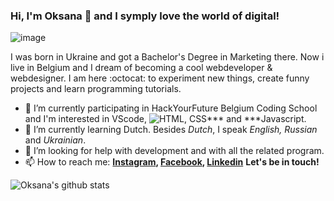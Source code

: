 ### Hi, I'm Oksana 👋 and I symply love the world of digital!

![image](https://media.istockphoto.com/vectors/vector-flat-style-illustration-of-a-young-beautiful-woman-with-laptop-vector-id1174426173?k=6&m=1174426173&s=612x612&w=0&h=c4ADzc8gKCqvY4IiuCouvhGH59ySuRG_anqwCzAWvQ0=)

I was born in Ukraine and got a Bachelor's Degree in Marketing there. Now i live in Belgium and I dream of becoming a cool webdeveloper & webdesigner. I am here :octocat: to experiment new things, create funny projects and learn programming tutorials.

- 🔭 I’m currently participating in HackYourFuture Belgium Coding School and I'm interested in VScode, ![HTML](https://img.shields.io/badge/HTML-239120?style=for-the-badge&logo=html5&logoColor=white), CSS*** and ***Javascript.
- 🌱 I’m currently learning Dutch. Besides *Dutch*, I speak *English, Russian* and *Ukrainian*.
- 🤔 I’m looking for help with development and with all the related program.
- 📫 How to reach me:
**[Instagram](https://www.instagram.com/shushullja/), [Facebook](https://www.facebook.com/profile.php?id=100001182892563), [Linkedin](https://www.linkedin.com/in/oksanashulha/)**
**Let's be in touch!**

![Oksana's github stats](https://github-readme-stats.vercel.app/api?username=oksanashulha&show_icons=true&hide_border=true&theme=jolly)

